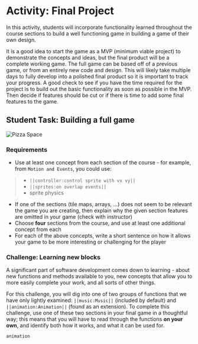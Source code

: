 # Activity: Final Project

In this activity, students will incorporate functionality learned throughout the course sections to build a well functioning game in building a game of their own design.

It is a good idea to start the game as a MVP (minimum viable project) to demonstrate the concepts and ideas, but the final product will be a complete working game. The full game can be based off of a previous game, or from an entirely new code and design. This will likely take multiple days to fully develop into a polished final product so it is important to track your progress. A good check to see if you have the time required for the project is to build out the basic functionality as soon as possible in the MVP. Then decide if features should be cut or if there is time to add some final features to the game.

## Student Task: Building a full game

![Pizza Space](/static/courses/advanced-blocks/final-project/pizza-space.gif)

### Requirements

* Use at least one concept from each section of the course - for example, from `Motion and Events`, you could use:

> * `||controller:control sprite with vx vy||`
> * `||sprites:on overlap events||`
> * sprite physics

* If one of the sections (tile maps, arrays, ...) does not seem to be relevant the game you are creating, then explain why the given section features are omitted in your game (check with instructor)
* Choose **four** sections from the course, and use at least one additional concept from each
* For each of the above concepts, write a short sentence on how it allows your game to be more interesting or challenging for the player

### Challenge: Learning new blocks

A significant part of software development comes down to learning - about new functions and methods available to you, new concepts that allow you to more easily complete your work, and all sorts of other things.

For this challenge, you will dig into one of two groups of functions that we have only lightly examined: `||music:Music||` (included by default) and `||animation:Animation||` (found as an extension). To complete this challenge, use one of these two sections in your final game in a thoughtful way; this means that you will have to read through the functions **on your own**, and identify both how it works, and what it can be used for.

```package
animation
```